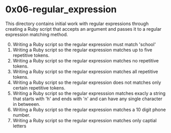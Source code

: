 # 0x06-regular_expression
This directory contains initial work with regular expressions through creating a Ruby script that accepts an argument and passes it to a regular expression matching method.

0. Writing a Ruby script so the regular expression must match 'school'
1. Writing a Ruby script so the regular expression matches up to five repetitive tokens.
2. Writing a Ruby script so the regular expression matches no repetitive tokens.
3. Writing a Ruby script so the regular expression matches all repetitive tokens.
4. Writing a Ruby script so the regular expression does not matches only certain repetitive tokens.
5. Writing a Ruby script so the regular expresssion matches exacly a string that starts with 'h' and ends with 'n' and can have any single character in betweeen.
6. Writing a Ruby script so the regular expression matches a 10 digit phone number.
7. Writing a Ruby script so the regular expression matches only captial letters